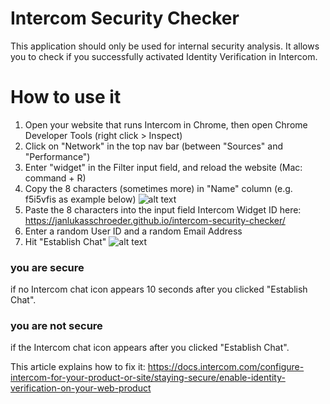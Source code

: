 # Intercom Security Checker 

This application should only be used for internal security analysis. It allows you to check if
you successfully activated Identity Verification in Intercom. 

# How to use it

1) Open your website that runs Intercom in Chrome, then open Chrome Developer Tools (right click > Inspect)
2) Click on "Network" in the top nav bar (between "Sources" and "Performance")
3) Enter "widget" in the Filter input field, and reload the website (Mac: command + R)
4) Copy the 8 characters (sometimes more) in "Name" column (e.g. f5i5vfis as example below)
![alt text](./assets/img/1-widget.png)
5) Paste the 8 characters into the input field Intercom Widget ID here: https://janlukasschroeder.github.io/intercom-security-checker/
6) Enter a random User ID and a random Email Address
7) Hit "Establish Chat"
![alt text](./assets/img/2-sec-checker.png)

### you are secure
if no Intercom chat icon appears 10 seconds after you clicked "Establish Chat".

### you are not secure
if the Intercom chat icon appears after you clicked "Establish Chat".

This article explains how to fix it: https://docs.intercom.com/configure-intercom-for-your-product-or-site/staying-secure/enable-identity-verification-on-your-web-product


